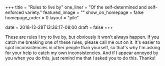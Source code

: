 +++
title = "Rules to live by"
one_liner = "Of the self-determined and self-enforced variety."
featured_image = ""
show_on_homepage = false
homepage_order = 0
layout = "pile"

date = 2018-12-28T13:36:17-08:00
draft = false
+++

These are rules I try to live by, but obviously it won't always happen. If you catch me breaking one of these rules, please call me out on it. It's easier to spot inconsistencies in other people than yourself, so that's why I'm asking for your help to catch my own inconsistencies. And if I appear annoyed by you when you do this, just remind me that I asked you to do this. Thanks!